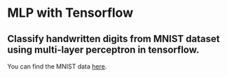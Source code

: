 # MLP with Tensorflow

<!-- You can find the html outpu [here](https://saebragani.github.io/). -->

## Classify handwritten digits from MNIST dataset using multi-layer perceptron in tensorflow.
You can find the MNIST data [here](http://yann.lecun.com/exdb/mnist/).
